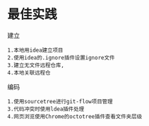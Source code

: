 

# 最佳实践

建立
    
    1.本地用idea建立项目
    2.使用idea的.ignore插件设置ignore文件
    3.建立无文件远程仓库,
    4.本地关联远程仓

编码

    1.使用sourcetree进行git-flow项目管理
    3.代码冲突时使用ldea插件处理
    4.网页浏览使用Chrome的octotree插件查看文件夹层级
    
